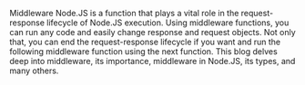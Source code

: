 Middleware Node.JS is a function that plays a vital role in the request-response lifecycle of Node.JS execution.
Using middleware functions, you can run any code and easily change response and request objects.
Not only that, you can end the request-response lifecycle if you want and run the following middleware function using the next function.
This blog delves deep into middleware, its importance, middleware in Node.JS, its types, and many others.
